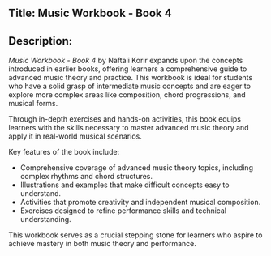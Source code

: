 
## Title: **Music Workbook - Book 4**

## Description:
*Music Workbook - Book 4* by Naftali Korir expands upon the concepts introduced in earlier books, offering learners a comprehensive guide to advanced music theory and practice. This workbook is ideal for students who have a solid grasp of intermediate music concepts and are eager to explore more complex areas like composition, chord progressions, and musical forms.

Through in-depth exercises and hands-on activities, this book equips learners with the skills necessary to master advanced music theory and apply it in real-world musical scenarios.

Key features of the book include:
- Comprehensive coverage of advanced music theory topics, including complex rhythms and chord structures.
- Illustrations and examples that make difficult concepts easy to understand.
- Activities that promote creativity and independent musical composition.
- Exercises designed to refine performance skills and technical understanding.

This workbook serves as a crucial stepping stone for learners who aspire to achieve mastery in both music theory and performance.
